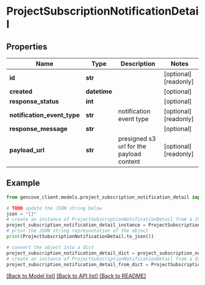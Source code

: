 # ProjectSubscriptionNotificationDetail


## Properties

Name | Type | Description | Notes
------------ | ------------- | ------------- | -------------
**id** | **str** |  | [optional] [readonly]
**created** | **datetime** |  | [optional]
**response_status** | **int** |  | [optional]
**notification_event_type** | **str** | notification event type | [optional] [readonly]
**response_message** | **str** |  | [optional]
**payload_url** | **str** | presigned s3 url for the payload content | [optional] [readonly]

## Example

```python
from gencove_client.models.project_subscription_notification_detail import ProjectSubscriptionNotificationDetail

# TODO update the JSON string below
json = "{}"
# create an instance of ProjectSubscriptionNotificationDetail from a JSON string
project_subscription_notification_detail_instance = ProjectSubscriptionNotificationDetail.from_json(json)
# print the JSON string representation of the object
print(ProjectSubscriptionNotificationDetail.to_json())

# convert the object into a dict
project_subscription_notification_detail_dict = project_subscription_notification_detail_instance.to_dict()
# create an instance of ProjectSubscriptionNotificationDetail from a dict
project_subscription_notification_detail_from_dict = ProjectSubscriptionNotificationDetail.from_dict(project_subscription_notification_detail_dict)
```
[[Back to Model list]](../README.md#documentation-for-models) [[Back to API list]](../README.md#documentation-for-api-endpoints) [[Back to README]](../README.md)
